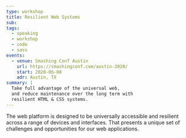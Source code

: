 ```yaml
---
type: workshop
title: Resilient Web Systems
sub:
tags:
  - speaking
  - workshop
  - code
  - sass
events:
  - venue: Smashing Conf Austin
    url: https://smashingconf.com/austin-2020/
    start: 2020-06-08
    adr: Austin, TX
summary: |
  Take full advantage of the universal web,
  and reduce maintenance over the long term with
  resilient HTML & CSS systems.
---
```


The web platform is designed to be
universally accessible and resilient
across a range of devices and interfaces.
That presents a unique set of challenges and opportunities
for our web applications.
